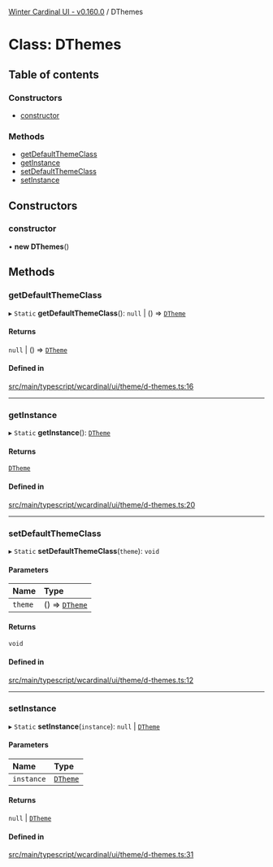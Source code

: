[Winter Cardinal UI - v0.160.0](../index.md) / DThemes

# Class: DThemes

## Table of contents

### Constructors

- [constructor](DThemes.md#constructor)

### Methods

- [getDefaultThemeClass](DThemes.md#getdefaultthemeclass)
- [getInstance](DThemes.md#getinstance)
- [setDefaultThemeClass](DThemes.md#setdefaultthemeclass)
- [setInstance](DThemes.md#setinstance)

## Constructors

### constructor

• **new DThemes**()

## Methods

### getDefaultThemeClass

▸ `Static` **getDefaultThemeClass**(): ``null`` \| () => [`DTheme`](../interfaces/DTheme.md)

#### Returns

``null`` \| () => [`DTheme`](../interfaces/DTheme.md)

#### Defined in

[src/main/typescript/wcardinal/ui/theme/d-themes.ts:16](https://github.com/winter-cardinal/winter-cardinal-ui/blob/v0.160.0/src/main/typescript/wcardinal/ui/theme/d-themes.ts#L16)

___

### getInstance

▸ `Static` **getInstance**(): [`DTheme`](../interfaces/DTheme.md)

#### Returns

[`DTheme`](../interfaces/DTheme.md)

#### Defined in

[src/main/typescript/wcardinal/ui/theme/d-themes.ts:20](https://github.com/winter-cardinal/winter-cardinal-ui/blob/v0.160.0/src/main/typescript/wcardinal/ui/theme/d-themes.ts#L20)

___

### setDefaultThemeClass

▸ `Static` **setDefaultThemeClass**(`theme`): `void`

#### Parameters

| Name | Type |
| :------ | :------ |
| `theme` | () => [`DTheme`](../interfaces/DTheme.md) |

#### Returns

`void`

#### Defined in

[src/main/typescript/wcardinal/ui/theme/d-themes.ts:12](https://github.com/winter-cardinal/winter-cardinal-ui/blob/v0.160.0/src/main/typescript/wcardinal/ui/theme/d-themes.ts#L12)

___

### setInstance

▸ `Static` **setInstance**(`instance`): ``null`` \| [`DTheme`](../interfaces/DTheme.md)

#### Parameters

| Name | Type |
| :------ | :------ |
| `instance` | [`DTheme`](../interfaces/DTheme.md) |

#### Returns

``null`` \| [`DTheme`](../interfaces/DTheme.md)

#### Defined in

[src/main/typescript/wcardinal/ui/theme/d-themes.ts:31](https://github.com/winter-cardinal/winter-cardinal-ui/blob/v0.160.0/src/main/typescript/wcardinal/ui/theme/d-themes.ts#L31)
